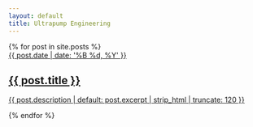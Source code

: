 ```yaml
---
layout: default
title: Ultrapump Engineering
---
```


<div class="blog-grid">
  {% for post in site.posts %}
    <article class="post-tile" {% if post.image %}style="background-image: url('{{ post.image | relative_url }}');"{% endif %}>
      <a href="{{ post.url | relative_url }}" class="tile-link">
        <time class="tile-date" datetime="{{ post.date | date: '%Y-%m-%d' }}">{{ post.date | date: '%B %d, %Y' }}</time>
        <div class="tile-content">
          <h2 class="tile-title">{{ post.title }}</h2>
          <p class="tile-description">{{ post.description | default: post.excerpt | strip_html | truncate: 120 }}</p>
        </div>
      </a>
    </article>
  {% endfor %}
</div>


